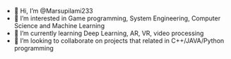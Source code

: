 - 👋 Hi, I’m @Marsupilami233
- 👀 I’m interested in Game programming, System Engineering, Computer Science and Machine Learning
- 🌱 I’m currently learning Deep Learning, AR, VR, video processing
- 💞️ I’m looking to collaborate on projects that related in C++/JAVA/Python programming

<!---
Marsupilami233/Marsupilami233 is a ✨ special ✨ repository because its `README.md` (this file) appears on your GitHub profile.
You can click the Preview link to take a look at your changes.
--->
